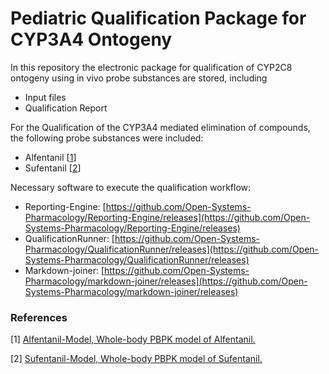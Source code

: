# Pediatric Qualification Package for CYP3A4 Ontogeny

In this repository the electronic package for qualification of CYP2C8 ontogeny using in vivo probe substances are stored, including

- Input files
- Qualification Report
  
For the Qualification of the CYP3A4 mediated elimination of compounds, the following probe substances were included:

- Alfentanil [[1](#reference)]
- Sufentanil [[2](#reference)]

Necessary software to execute the qualification workflow:
- Reporting-Engine: [https://github.com/Open-Systems-Pharmacology/Reporting-Engine/releases](https://github.com/Open-Systems-Pharmacology/Reporting-Engine/releases)
- QualificationRunner: [https://github.com/Open-Systems-Pharmacology/QualificationRunner/releases](https://github.com/Open-Systems-Pharmacology/QualificationRunner/releases)
- Markdown-joiner: [https://github.com/Open-Systems-Pharmacology/markdown-joiner/releases](https://github.com/Open-Systems-Pharmacology/markdown-joiner/releases) 

### References

[1] [Alfentanil-Model, Whole-body PBPK model of Alfentanil.](https://github.com/Open-Systems-Pharmacology/Alfentanil-Model)

[2] [Sufentanil-Model, Whole-body PBPK model of Sufentanil.](https://github.com/Open-Systems-Pharmacology/Sufentanil-Model)
